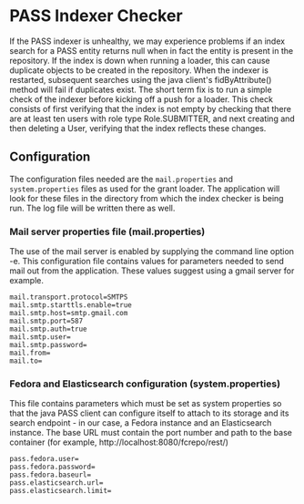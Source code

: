 # PASS Indexer Checker

If the PASS indexer is unhealthy, we may experience problems if an index search for a PASS entity returns null when in fact the entity is present in the repository. If the index is down when running a loader, this can cause duplicate objects to be created in the repository. When the indexer is restarted, subsequent searches using the java client's fidByAttribute() method will fail if duplicates exist. The short term fix is to run a simple check of the indexer
before kicking off a push for a loader. This check consists of first verifying that the index is not empty by checking that there are at least ten users with role type Role.SUBMITTER, and next creating and then deleting a User, verifying that the index reflects these changes.

## Configuration
The configuration files needed are the `mail.properties` and `system.properties` files as used for the grant loader. The application will look for these files in the directory from which the index checker is being run. The log file will be written there as well.

### Mail server properties file (mail.properties)
The use of the mail server is enabled by supplying the command line option -e. This configuration file contains values for parameters needed to send mail out from the application. These values suggest using a gmail server for example.

`mail.transport.protocol=SMTPS`\
`mail.smtp.starttls.enable=true`\
`mail.smtp.host=smtp.gmail.com`\
`mail.smtp.port=587`\
`mail.smtp.auth=true`\
`mail.smtp.user=`\
`mail.smtp.password=`\
`mail.from=`\
`mail.to=`

### Fedora and Elasticsearch configuration (system.properties)
This file contains parameters which must be set as system properties so that the java PASS client can configure itself to attach to its storage and its search endpoint - in our case, a Fedora instance and an Elasticsearch instance. The base URL must contain the port number and path to the base container (for example, http://localhost:8080/fcrepo/rest/)

`pass.fedora.user=`\
`pass.fedora.password=`\
`pass.fedora.baseurl=`\
`pass.elasticsearch.url=`\
`pass.elasticsearch.limit=`

